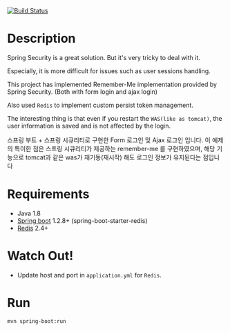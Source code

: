 [![Build Status](https://travis-ci.org/okihouse/spring-boot-security-with-redis.svg?branch=master)](https://travis-ci.org/okihouse/spring-boot-security-with-redis)

Description
=========

Spring Security is a great solution.
But it's very tricky to deal with it.

Especially, it is more difficult for issues such as user sessions handling.

This project has implemented Remember-Me implementation provided by Spring Security.
(Both with form login and ajax login)

Also used `Redis` to implement custom persist token management.

The interesting thing is that even if you restart the `WAS(like as tomcat)`,
the user information is saved and is not affected by the login.

스프링 부트 + 스프링 시큐리티로 구현한 Form 로그인 및 Ajax 로그인 입니다.
이 예제의 특이한 점은 스프링 시큐리티가 제공하는 remember-me 를 구현하였으며,
해당 기능으로 tomcat과 같은 was가 재기동(재시작) 해도 로그인 정보가 유지된다는 점입니다

Requirements
=====

* Java 1.8
* [Spring boot](http://projects.spring.io/spring-boot/) 1.2.8+ (spring-boot-starter-redis)
* [Redis](http://redis.io/) 2.4+

Watch Out!
=====

* Update host and port in `application.yml` for `Redis`.

Run
===

```bash
mvn spring-boot:run
```
